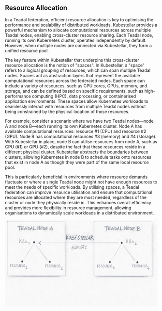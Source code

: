 Resource Allocation
-------------------

In a Teadal federation, efficient resource allocation is key to optimising
the performance and scalability of distributed workloads. Kubestellar
provides a powerful mechanism to allocate computational resources
across multiple Teadal nodes, enabling cross-cluster resource sharing.
Each Teadal node, running its own Kubernetes cluster, operates independently
by default. However, when multiple nodes are connected via Kubestellar,
they form a unified resource pool.

The key feature within Kubestellar that underpins this cross-cluster
resource allocation is the notion of "spaces". In Kubestellar, a "space"
 refers to a logical grouping of resources, which can span multiple
Teadal nodes. Spaces act as abstraction layers that represent the
available computational resources across the federated nodes. Each
space can include a variety of resources, such as CPU cores, GPUs,
memory, and storage, and can be defined based on specific requirements,
such as high-performance computing (HPC), data processing, or containerised
application environments. These spaces allow Kubernetes workloads to
seamlessly interact with resources from multiple Teadal nodes without
being constrained by the physical location of those resources.

For example, consider a scenario where we have two Teadal nodes—node
A and node B—each running its own Kubernetes cluster. Node A has
available computational resources: resource #1 (CPU) and resource
#2 (GPU). Node B has computational resources #3 (memory) and #4
(storage). With Kubestellar in place, node B can utilise resources
from node A, such as CPU (#1) or GPU (#2), despite the fact that
these resources reside in a different physical cluster. Kubestellar
abstracts the boundaries between clusters, allowing Kubernetes in
node B to schedule tasks onto resources that exist in node A as though
they were part of the same local resource pool.

This is particularly beneficial in environments where resource demands
fluctuate or where a single Teadal node might not have enough resources
to meet the needs of specific workloads. By utilising spaces, a Teadal
federation can improve resource utilisation and ensure that computational
resources are allocated where they are most needed, regardless of
the cluster or node they physically reside in. This enhances overall
efficiency and provides more flexibility in resource management, allowing
organisations to dynamically scale workloads in a distributed environment.

![Sharing computing resources between two Teadal nodes.][alloc.dia]




[alloc.dia]: ./resource-allocation.png
